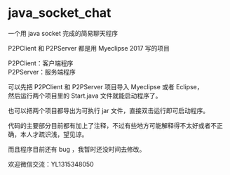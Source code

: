 # java_socket_chat
一个用 java socket 完成的简易聊天程序</br>

P2PClient 和 P2PServer 都是用 Myeclipse 2017 写的项目</br>

P2PClient：客户端程序</br>
P2PServer：服务端程序</br>

可以先把 P2PClient 和 P2PServer 项目导入 Myeclipse 或者 Eclipse，</br>
然后运行两个项目里的 Start.java 文件就能启动程序了。</br>

也可以把两个项目都导出为可执行 jar 文件，直接双击运行即可启动程序。</br>

代码的主要部分目前都有加上了注释，不过有些地方可能解释得不太好或者不正确，本人才疏识浅，望见谅。</br>

而且程序目前还有 bug ，我暂时还没时间去修改。

欢迎微信交流：YL1315348050
